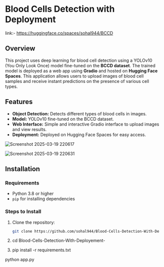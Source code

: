 # Blood Cells Detection with Deployment

link:- https://huggingface.co/spaces/sohal944/BCCD

## Overview

This project uses deep learning for blood cell detection using a YOLOv10 (You Only Look Once) model fine-tuned on the **BCCD dataset**. The trained model is deployed as a web app using **Gradio** and hosted on **Hugging Face Spaces**. This application allows users to upload images of blood cell samples and receive instant predictions on the presence of various cell types.

## Features

- **Object Detection:** Detects different types of blood cells in images.
- **Model:** YOLOv10 fine-tuned on the BCCD dataset.
- **Web Interface:** Simple and interactive Gradio interface to upload images and view results.
- **Deployment:** Deployed on Hugging Face Spaces for easy access.

![Screenshot 2025-03-19 220617](https://github.com/user-attachments/assets/392f14d1-afd5-4e07-be62-7278682564bb)

![Screenshot 2025-03-19 220631](https://github.com/user-attachments/assets/d02ae302-7b45-4a7e-a977-e1f9c2500aae)

## Installation

### Requirements

- Python 3.8 or higher
- `pip` for installing dependencies

### Steps to Install

1. Clone the repository:
   ```bash
   git clone https://github.com/sohal944/Blood-Cells-Detection-With-Deployement.git
2. cd Blood-Cells-Detection-With-Deployement-

3. pip install -r requirements.txt

 python app.py

